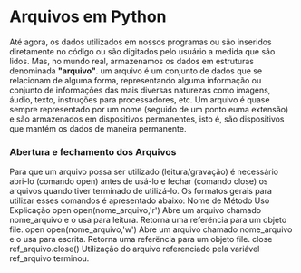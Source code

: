 # Arquivos em Python

Até agora, os dados utilizados em nossos programas ou são inseridos diretamente no código ou são digitados pelo usuário a medida que são lidos. 
Mas, no mundo real, armazenamos os dados em estruturas denominada **"arquivo"**.  um arquivo é um conjunto de dados que se relacionam de alguma forma, representando alguma informação ou conjunto de informações das mais diversas naturezas como imagens, áudio, texto, instruções para processadores, etc.
Um arquivo é quase sempre representado por um nome (seguido de um ponto euma extensão) e são armazenados em dispositivos permanentes, isto é, são dispositivos que mantém os dados de maneira permanente.

### Abertura e fechamento dos Arquivos

Para que um arquivo possa ser utilizado (leitura/gravação) é necessário abri-lo (comando open) antes de usá-lo e fechar (comando close) os arquivos quando tiver terminado de utilizá-lo. 
Os formatos gerais para utilizar esses comandos é apresentado abaixo:
Nome de Método	Uso	Explicação
open	open(nome_arquivo,'r')	Abre um arquivo chamado nome_arquivo e o usa para leitura. Retorna uma referëncia para um objeto file.
open	open(nome_arquivo,'w')	Abre um arquivo chamado nome_arquivo e o usa para escrita. Retorna uma referëncia para um objeto file.
close	ref_arquivo.close()	Utilização do arquivo referenciado pela variável ref_arquivo terminou.
